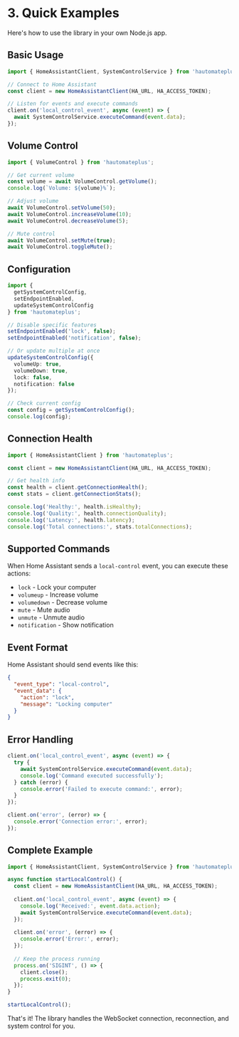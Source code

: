# 3. Quick Examples

Here's how to use the library in your own Node.js app.

## Basic Usage

```typescript
import { HomeAssistantClient, SystemControlService } from 'hautomateplus';

// Connect to Home Assistant
const client = new HomeAssistantClient(HA_URL, HA_ACCESS_TOKEN);

// Listen for events and execute commands
client.on('local_control_event', async (event) => {
  await SystemControlService.executeCommand(event.data);
});
```

## Volume Control

```typescript
import { VolumeControl } from 'hautomateplus';

// Get current volume
const volume = await VolumeControl.getVolume();
console.log(`Volume: ${volume}%`);

// Adjust volume
await VolumeControl.setVolume(50);
await VolumeControl.increaseVolume(10);
await VolumeControl.decreaseVolume(5);

// Mute control
await VolumeControl.setMute(true);
await VolumeControl.toggleMute();
```

## Configuration

```typescript
import { 
  getSystemControlConfig, 
  setEndpointEnabled,
  updateSystemControlConfig 
} from 'hautomateplus';

// Disable specific features
setEndpointEnabled('lock', false);
setEndpointEnabled('notification', false);

// Or update multiple at once
updateSystemControlConfig({
  volumeUp: true,
  volumeDown: true,
  lock: false,
  notification: false
});

// Check current config
const config = getSystemControlConfig();
console.log(config);
```

## Connection Health

```typescript
import { HomeAssistantClient } from 'hautomateplus';

const client = new HomeAssistantClient(HA_URL, HA_ACCESS_TOKEN);

// Get health info
const health = client.getConnectionHealth();
const stats = client.getConnectionStats();

console.log('Healthy:', health.isHealthy);
console.log('Quality:', health.connectionQuality);
console.log('Latency:', health.latency);
console.log('Total connections:', stats.totalConnections);
```

## Supported Commands

When Home Assistant sends a `local-control` event, you can execute these actions:

- `lock` - Lock your computer
- `volumeup` - Increase volume
- `volumedown` - Decrease volume  
- `mute` - Mute audio
- `unmute` - Unmute audio
- `notification` - Show notification

## Event Format

Home Assistant should send events like this:

```json
{
  "event_type": "local-control",
  "event_data": {
    "action": "lock",
    "message": "Locking computer"
  }
}
```

## Error Handling

```typescript
client.on('local_control_event', async (event) => {
  try {
    await SystemControlService.executeCommand(event.data);
    console.log('Command executed successfully');
  } catch (error) {
    console.error('Failed to execute command:', error);
  }
});

client.on('error', (error) => {
  console.error('Connection error:', error);
});
```

## Complete Example

```typescript
import { HomeAssistantClient, SystemControlService } from 'hautomateplus';

async function startLocalControl() {
  const client = new HomeAssistantClient(HA_URL, HA_ACCESS_TOKEN);
  
  client.on('local_control_event', async (event) => {
    console.log('Received:', event.data.action);
    await SystemControlService.executeCommand(event.data);
  });
  
  client.on('error', (error) => {
    console.error('Error:', error);
  });
  
  // Keep the process running
  process.on('SIGINT', () => {
    client.close();
    process.exit(0);
  });
}

startLocalControl();
```

That's it! The library handles the WebSocket connection, reconnection, and system control for you. 